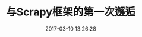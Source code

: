 ---
title: 与Scrapy框架的第一次邂逅
date: 2017-03-10 13:26:28
permalink: /pages/a56fb4/
categories:
  - python
  - 爬虫
tags:
  - Python
  - 爬虫
---